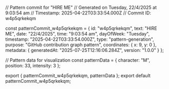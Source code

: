 // Pattern commit for "HIRE ME"
// Generated on Tuesday, 22/4/2025 at 9:03:54 am
// Timestamp: 2025-04-22T03:33:54.000Z
// Commit ID: w4p5qrkekqm

const patternCommit_w4p5qrkekqm = {
  id: "w4p5qrkekqm",
  text: "HIRE ME",
  date: "22/4/2025",
  time: "9:03:54 am",
  dayOfWeek: "Tuesday",
  timestamp: "2025-04-22T03:33:54.000Z",
  type: "pattern-generation",
  purpose: "GitHub contribution graph pattern",
  coordinates: {
    x: 9,
    y: 0
  },
  metadata: {
    generatedAt: "2025-07-25T12:16:06.284Z",
    version: "1.0.0"
  }
};

// Pattern data for visualization
const patternData = {
  character: "M",
  position: 33,
  intensity: 3
};

export { patternCommit_w4p5qrkekqm, patternData };
export default patternCommit_w4p5qrkekqm;
